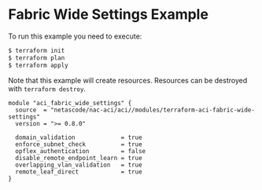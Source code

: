 <!-- BEGIN_TF_DOCS -->
# Fabric Wide Settings Example

To run this example you need to execute:

```bash
$ terraform init
$ terraform plan
$ terraform apply
```

Note that this example will create resources. Resources can be destroyed with `terraform destroy`.

```hcl
module "aci_fabric_wide_settings" {
  source  = "netascode/nac-aci/aci//modules/terraform-aci-fabric-wide-settings"
  version = ">= 0.8.0"

  domain_validation             = true
  enforce_subnet_check          = true
  opflex_authentication         = false
  disable_remote_endpoint_learn = true
  overlapping_vlan_validation   = true
  remote_leaf_direct            = true
}
```
<!-- END_TF_DOCS -->